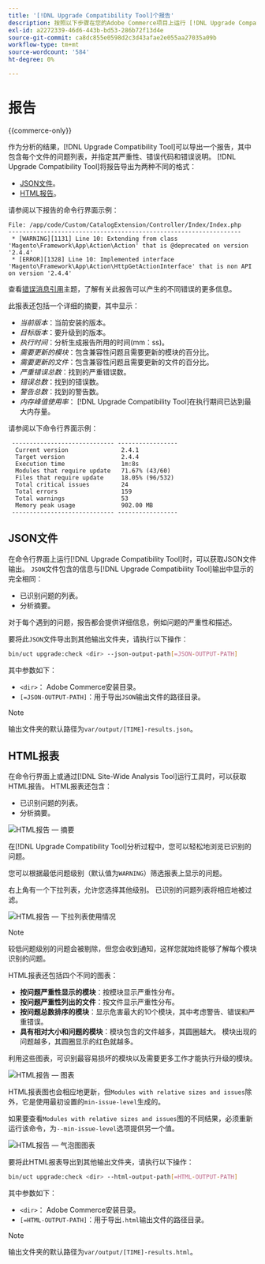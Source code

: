 ```yaml
---
title: '[!DNL Upgrade Compatibility Tool]个报告'
description: 按照以下步骤在您的Adobe Commerce项目上运行 [!DNL Upgrade Compatibility Tool] 。
exl-id: a2272339-46d6-443b-bd53-286b72f13d4e
source-git-commit: ca8dc855e0598d2c3d43afae2e055aa27035a09b
workflow-type: tm+mt
source-wordcount: '584'
ht-degree: 0%

---
```


# 报告

{{commerce-only}}

作为分析的结果，[!DNL Upgrade Compatibility Tool]可以导出一个报告，其中包含每个文件的问题列表，并指定其严重性、错误代码和错误说明。 [!DNL Upgrade Compatibility Tool]将报告导出为两种不同的格式：

- [JSON文件](reports.md#json-file)。
- [HTML报告](reports.md#html-report)。

请参阅以下报告的命令行界面示例：

```
File: /app/code/Custom/CatalogExtension/Controller/Index/Index.php
------------------------------------------------------------------
 * [WARNING][1131] Line 10: Extending from class 'Magento\Framework\App\Action\Action' that is @deprecated on version '2.4.4'
 * [ERROR][1328] Line 10: Implemented interface 'Magento\Framework\App\Action\HttpGetActionInterface' that is non API on version '2.4.4'
```

查看[错误消息引用](../upgrade-compatibility-tool/error-messages.md)主题，了解有关此报告可以产生的不同错误的更多信息。

此报表还包括一个详细的摘要，其中显示：

- *当前版本*：当前安装的版本。
- *目标版本*：要升级到的版本。
- *执行时间*：分析生成报告所用的时间(mm：ss)。
- *需要更新的模块*：包含兼容性问题且需要更新的模块的百分比。
- *需要更新的文件*：包含兼容性问题且需要更新的文件的百分比。
- *严重错误总数*：找到的严重错误数。
- *错误总数*：找到的错误数。
- *警告总数*：找到的警告数。
- *内存峰值使用率*： [!DNL Upgrade Compatibility Tool]在执行期间已达到最大内存量。

请参阅以下命令行界面示例：

```
 ----------------------------- ----------------- 
  Current version               2.4.1            
  Target version                2.4.4            
  Execution time                1m:8s            
  Modules that require update   71.67% (43/60)   
  Files that require update     18.05% (96/532)  
  Total critical issues         24               
  Total errors                  159              
  Total warnings                53               
  Memory peak usage             902.00 MB        
 ----------------------------- ----------------- 
```

## JSON文件

在命令行界面上运行[!DNL Upgrade Compatibility Tool]时，可以获取JSON文件输出。 `JSON`文件包含的信息与[!DNL Upgrade Compatibility Tool]输出中显示的完全相同：

- 已识别问题的列表。
- 分析摘要。

对于每个遇到的问题，报告都会提供详细信息，例如问题的严重性和描述。

要将此`JSON`文件导出到其他输出文件夹，请执行以下操作：

```bash
bin/uct upgrade:check <dir> --json-output-path[=JSON-OUTPUT-PATH]
```

其中参数如下：

- `<dir>`： Adobe Commerce安装目录。
- `[=JSON-OUTPUT-PATH]`：用于导出`JSON`输出文件的路径目录。

>[!NOTE]
>
> 输出文件夹的默认路径为`var/output/[TIME]-results.json`。

## HTML报表

在命令行界面上或通过[!DNL Site-Wide Analysis Tool]运行工具时，可以获取HTML报告。 HTML报表还包含：

- 已识别问题的列表。
- 分析摘要。

![HTML报告 — 摘要](../../assets/upgrade-guide/uct-html-summary.png)

在[!DNL Upgrade Compatibility Tool]分析过程中，您可以轻松地浏览已识别的问题。

您可以根据最低问题级别（默认值为`WARNING`）筛选报表上显示的问题。

右上角有一个下拉列表，允许您选择其他级别。 已识别的问题列表将相应地被过滤。

![HTML报告 — 下拉列表使用情况](../../assets/upgrade-guide/uct-html-filtered-issues-list.png)

>[!NOTE]
>
> 较低问题级别的问题会被剔除，但您会收到通知，这样您就始终能够了解每个模块识别的问题。

HTML报表还包括四个不同的图表：

- **按问题严重性显示的模块**：按模块显示严重性分布。
- **按问题严重性列出的文件**：按文件显示严重性分布。
- **按问题总数排序的模块**：显示危害最大的10个模块，其中考虑警告、错误和严重错误。
- **具有相对大小和问题的模块**：模块包含的文件越多，其圆圈越大。 模块出现的问题越多，其圆圈显示的红色就越多。

利用这些图表，可识别最容易损坏的模块以及需要更多工作才能执行升级的模块。

![HTML报告 — 图表](../../assets/upgrade-guide/uct-html-diagrams.png)

HTML报表图也会相应地更新，但`Modules with relative sizes and issues`除外，它是使用最初设置的`min-issue-level`生成的。

如果要查看`Modules with relative sizes and issues`图的不同结果，必须重新运行该命令，为`--min-issue-level`选项提供另一个值。

![HTML报告 — 气泡图图表](../../assets/upgrade-guide/uct-html-filtered-diagrams.png)

要将此HTML报表导出到其他输出文件夹，请执行以下操作：

```bash
bin/uct upgrade:check <dir> --html-output-path[=HTML-OUTPUT-PATH]
```

其中参数如下：

- `<dir>`： Adobe Commerce安装目录。
- `[=HTML-OUTPUT-PATH]`：用于导出`.html`输出文件的路径目录。

>[!NOTE]
>
> 输出文件夹的默认路径为`var/output/[TIME]-results.html`。
